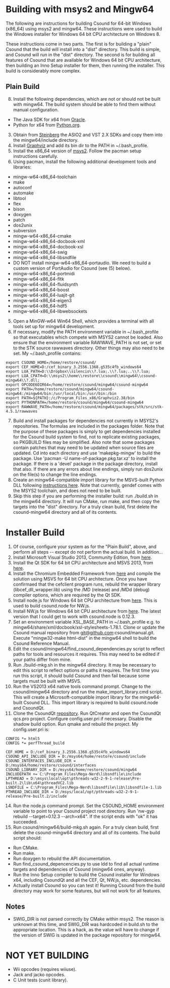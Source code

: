 # Building with msys2 and Mingw64

The following are instructions for building Csound for 64-bit Windows (x86_64) using msys2 and mingw64. These instructions were used to build the Windows installer for Windows 64 bit CPU architecture on Windows 8.

These instructions come in two parts. The first is for building a "plain" Csound that the build will install into a "dist" directory. This build is simple, and Csound will run in the "dist" directory. The second is for building all features of Csound that are available for Windows 64 bit CPU architecture, then building an Inno Setup installer for them, then running the installer. This build is considerably more complex.

## Plain Build

8. Install the following dependencies, which are not or should not be built with mingw64. The build system should be able to find them without manual configuration.
  * The Java SDK for x64 from [Oracle](http://www.oracle.com/technetwork/java/index.html).
  * Python for x64 from [Python.org](https://www.python.org/).
3. Obtain from [Steinberg](http://www.steinberg.net/en/company/developers.html) the ASIO2 and VST 2.X SDKs and copy them into the mingw64/include directory.
4. Install [Graphviz](http://www.graphviz.org/) and add its bin dir to the PATH in ~/.bash_profile.
1. Install the x86_64 version of [msys2](http://msys2.github.io/). Follow the pacman setup instructions carefully.
2. Using pacman, install the following additional development tools and libraries:
  * mingw-w64-x86_64-toolchain
  * make
  * autoconf
  * automake
  * libtool
  * flex
  * bison
  * doxygen
  * patch
  * dos2unix
  * subversion
  * mingw-w64-x86_64-cmake
  * mingw-w64-x86_64-docbook-xml
  * mingw-w64-x86_64-docbook-xsl
  * mingw-w64-x86_64-swig
  * mingw-w64-x86_64-libsndfile
  * DO NOT install mingw-w64-x86_64-portaudio. We need to build a custom version of PortAudio for Csound (see (5) below).
  * mingw-w64-x86_64-portmidi
  * mingw-w64-x86_64-fltk
  * mingw-w64-x86_64-fluidsynth
  * mingw-w64-x86_64-boost
  * mingw-w64-x86_64-luajit-git
  * mingw-w64-x86_64-eigen3
  * mingw-w64-x86_64-hdf5
  * mingw-w64-x86_64-libwebsockets
5. Open a MinGW-w64 Win64 Shell, which provides a terminal with all tools set up for mingw64 development.
6. If necessary, modify the PATH environment variable in ~/.bash_profile so that executables which compete with MSYS2 cannot be loaded. Also ensure that the environment variable RAWWAVE_PATH is not set, or set to the STK source rawwaves directory. Other things may also need to be set. My ~/.bash_profile contains:
```
export CSOUND_HOME=/home/restore/csound/
export CEF_HOME=D:/cef_binary_3.2556.1368.g535c4fb_windows64
export LUA_PATH=D:\\Dropbox\\silencio\\?.lua;.\\?.lua;..\\?.lua;
export LUA_CPATH=D:\\msys2\\home\\restore\\csound\\mingw64\\csound-mingw64\\?.dll;
export OPCODE6DIR64=/home/restore/csound/mingw64/csound-mingw64
export PATH=/home/restore/csound/mingw64/csound-mingw64:/mingw64/bin:/usr/local/bin:/usr/bin:/bin
export PATH=${PATH}:/c/Program_Files_x86/Graphviz2.38/bin
export PYTHONPATH=/home/restore/csound/mingw64/csound-mingw64
export RAWWAVE_PATH=/home/restore/csound/mingw64/packages/stk/src/stk-4.5.1/rawwaves
```
7. Build and install packages for dependencies not currently in MSYS2's repositories. The formulas are included in the packages folder. Note that the purpose of these packages is simply to get dependencies installed for the Csound build system to find, not to replicate existing packages, so PKGBUILD files may be simplified. Also note that some packages contain patches that may need to be updated when source files are updated. Cd into each directory and use 'makepkg-mingw' to build the package. Use 'pacman -U name-of-package.pkg.tar.xz' to install the package. If there is a 'devel' package in the package directory, install that also. If there are any errors about line endings, simply run dos2unix on the file(s) to change the line endings.
7. Create an mingw64-compatible import library for the MSVS-built Python DLL following [instructions here](http://ascend4.org/Setting_up_a_MinGW-w64_build_environment). Note that currently, gendef comes with the MSYS2 toolchain, and does not need to be built.
8. Skip this step if you are performing the installer build: run ./build.sh in the mingw64 directory. It will run CMake, run make, and then copy the targets into the "dist" directory. For a truly clean build, first delete the csound-mingw64 directory and all of its contents.

# Installer Build

1. Of course, configure your system as for the "Plain Build", above, and perform all steps -- except do not perform the actual build. In addition...
1. Install Microsoft Visual Studio 2013, Community Edition, from [here](https://www.visualstudio.com/en-us/news/vs2013-community-vs.aspx).
2. Install the Qt SDK for 64 bit CPU architecture and MSVS 2013, from [here](http://download.qt.io/official_releases/qt/5.6/5.6.0/qt-opensource-windows-x86-msvc2013_64-5.6.0.exe).
3. Install the Chromium Embedded Framework from [here](https://cefbuilds.com/) and compile the solution using MSVS for 64 bit CPU architecture. Once you have confirmaed that the cefclient program runs, rebuild the wrapper library (libcef_dll_wrapper.lib) using the /MD (release) and /MDd (debug) compiler options, which are required by the Qt SDK.
4. Install node.js for Windows 64 bit CPU architecture from [here](https://nodejs.org/en/). This is used to build csound.node for NW.js.
4. Install NW.js for Windows 64 bit CPU architecture from [here](http://nwjs.io/). The latest version that I could get to work with csound.node is 0.12.3.
9. Set an environment variable XSL_BASE_PATH in ~/.bash_profile e.g. to mingw64/share/xml/docbook/xsl-stylesheets-1.78.1. Clone or update the Csound manual repository from git@github.com:csound/manual.git. Execute "mingw32-make html-dist" in the mingw64 shell to build the Csound Reference Manual.
10. Edit the csound/mingw64/find_csound_dependencies.py script to reflect paths for tools and resources it requires. This may need to be edited if your paths differ from mine.
11. Run ./build-mkg.sh in the mingw64 directory. It may be necessary to edit this script to reflect options or paths it requires. The first time you run this script, it should build Csound and then fail because some targets must be built with MSVS.
12. Run the VS2013 x64 native tools command prompt. Change to the csound/mingw64 directory and run the make_import_library.cmd script. This will create a Microsoft-compatible import library for the mingw64-built Csound DLL. This import library is required to build csound.node and CsoundQt.
13. Clone the CsoundQt [repository](https://github.com/CsoundQt/CsoundQt). Run QtCreator and open the CsoundQt qcs.pro project. Configure config.user.pri if necessary. Disable the shadow build option. Run qmake and rebuild the project. My config.user.pri is:
```
CONFIG *= html5
CONFIG *= perfThread_build

CEF_HOME = D:/cef_binary_3.2556.1368.g535c4fb_windows64
CSOUND_API_INCLUDE_DIR = D:/msys64/home/restore/csound/include
CSOUND_INTERFACES_INCLUDE_DIR = D:/msys64/home/restore/csound/interfaces
CSOUND_LIBRARY_DIR = D:/msys64/home/restore/csound/mingw64
INCLUDEPATH += C:\Program_Files\Mega-Nerd\libsndfile\include
LPTHREAD = D:\msys\local\opt\pthreads-w32-2-9-1-release\Pre-built.2\lib\x64\pthreadVC2.lib
LSNDFILE = C:\Program_Files\Mega-Nerd\libsndfile\lib\libsndfile-1.lib
PTHREAD_INCLUDE_DIR = D:/msys/local/opt/pthreads-w32-2-9-1-release/Pre-built.2/include
```
14. Run the node.js command prompt. Set the CSOUND_HOME environment variable to point to your Csound project root directory. Run 'nw-gyp rebuild --target=0.12.3 --arch=x64". If the script ends with "ok" it has succeeded.
15. Run csound/mingw64/build-mkg.sh again. For a truly clean build, first delete the csound-mingw64 directory and all of its contents. The build script should:
  * Run CMake.
  * Run make.
  * Run doxygen to rebuild the API documentation.
  * Run find_csound_depencencies.py to use ldd to find all actual runtime targets and dependencies of Csound (mingw64 ones, anyway).
  * Run the Inno Setup compiler to build the Csound installer for Windows x64, including CsoundQt and all the CEF, Qt, NW.js, etc. dependencies.
  * Actually install Csound so you can test it! Running Csound from the build directory may work for some features, but will not work for all features.

## Notes

* SWIG_DIR is not parsed correctly by CMake within msys2.  The reason is unknown at this time, and SWIG_DIR was hardcoded in build.sh to the appropriate location.  This is a hack, as the value will have to change if the version of SWIG is updated in the package repository for mingw64.

# NOT YET BUILDING

* Wii opcodes (requires wiiuse).
* Jack and jacko opcodes.
* C Unit tests (cunit library).

